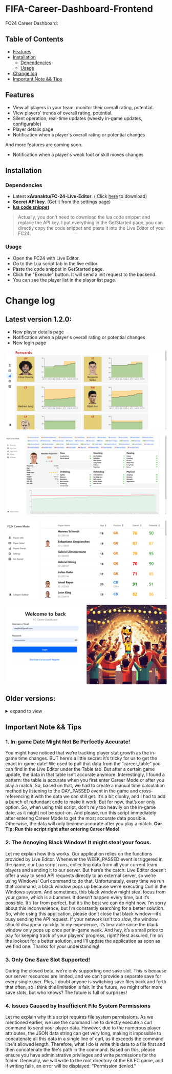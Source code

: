 # FIFA-Career-Dashboard-Frontend

FC24 Career Dashboard:

## Table of Contents

- [Features](#features)
- [Installation](#installation)
    - [Dependencies](#dependencies)
    - [Usage](#usage)
- [Change log](#change-log)
- [Important Note && Tips](#important-note--tips)

## Features

- View all players in your team, monitor their overall rating, potential.
- View players' trends of overall rating, potential.
- Silent operation, real-time updates (weekly in-game updates, configurable)
- Player details page
- Notification when a player's overall rating or potential changes

And more features are coming soon.

- Notification when a player's weak foot or skill moves changes

## Installation

### Dependencies

- Latest **xAranaktu/FC-24-Live-Editor**. (
  Click [here](https://www.patreon.com/collection/96422?view=expanded) to
  download)
- **Secret API key**. (Get it from the settings page)
- [**lua code snippet**](./lua-scripts/client-script.lua)

> Actually, you don't need to download the lua code snippet and replace the API
> key.
> I put everything in the GetStarted page, you can directly copy the code
> snippet and paste it into the Live Editor of your FC24.

### Usage

- Open the FC24 with Live Editor.
- Go to the Lua script tab in the live editor.
- Paste the code snippet in GetStarted page.
- Click the "Execute" button. It will send a init request to the backend.
- You can see the player list in the player list page.

# Change log

## Latest version 1.2.0:

- New player details page
- Notification when a player's overall rating or potential changes
- New login page

![img_6.png](doc-images/img_6.png)

![img_9.png](doc-images/img_9.png)

![img_8.png](doc-images/img_8.png)

![img_7.png](doc-images/img_7.png)

## Older versions:

<details>
    <summary>expand to view</summary>

### OLD Version 1.1.0:

- Add Login page
- Add settings page(Secret key Management, Logout)
- Add get started page(How to use)

![img_1.png](doc-images/img_1.png)

![img_2.png](doc-images/img_2.png)

![img_3.png](doc-images/img_3.png)

![img_4.png](doc-images/img_4.png)

![img_5.png](doc-images/img_5.png)

### OLD Version 1.0.1:

- Change the player trends chart style.

![img_1.png](doc-images/img_1.png)

![img_2.png](doc-images/img_2.png)

### OLD Version 1.0.0:

Player list:
![img.png](doc-images/img.png)

Player trends:
![img.png](doc-images/img2.png)

</details>

## Important Note && Tips

### 1. In-game Date Might Not Be Perfectly Accurate!

You might have noticed that we’re tracking player stat growth as the in-game
time changes.
BUT here’s a little secret: it’s tricky for us to get the exact in-game date!
We used to pull that data from the “career_table” you can find in the Live
Editor under the Table tab. But after a certain game update, the data in that
table isn’t accurate anymore. Interestingly, I found a pattern: the table is
accurate when you first enter Career Mode or after you play a match. So,
based on that, we had to create a manual time calculation method by listening
to the DAY_PASSED event in the game and cross-referencing it with the data we
can still get. It’s a bit clunky, and I had to add a bunch of redundant code
to make it work. But for now, that’s our only option. So, when using this
script, don’t rely too heavily on the in-game date, as it might not be
spot-on.
And please, run this script immediately after entering Career Mode to get the
most accurate data possible. Otherwise, the data will only become accurate
after you play a match.
**Our Tip: Run this script right after entering Career Mode!**

### 2. The Annoying Black Window! It might steal your focus.

Let me explain how this works. Our application relies on the functions
provided by Live Editor. Whenever the WEEK_PASSED event is triggered in the
game, our Lua script runs, collecting data from all your current team players
and sending it to our server. But here’s the catch: Live Editor doesn’t offer
a way to send API requests directly to an external server, so we’re using
Windows’ Curl command to do that. Unfortunately, every time we run that
command, a black window pops up because we’re executing Curl in the Windows
system. And sometimes, this black window might steal focus from your game,
which is a bummer. It doesn’t happen every time, but it’s possible. It’s far
from perfect, but it’s the best we can do right now. I’m sorry about this
inconvenience, but I’m constantly searching for a better solution. So, while
using this application, please don’t close that black window—it’s busy
sending the API request. If your network isn’t too slow, the window should
disappear quickly. In my experience, it’s bearable since the black window
only pops up once per in-game week. And hey, it’s a small price to pay for
keeping track of your players’ progress, right? Rest assured, I’m on the
lookout for a better solution, and I’ll update the application as soon as we
find one. Thanks for your understanding!

### 3. Only One Save Slot Supported!

During the closed beta, we’re only supporting one save slot. This is because
our server resources are limited, and we can’t provide a separate save for
every single user. Plus, I doubt anyone is switching save files back and
forth that often, so I think this limitation is fair. In the future, we might
offer more save slots, but who knows? The future is full of surprises!

### 4. Issues Caused by Insufficient File System Permissions

Let me explain why this script requires file system permissions. As we
mentioned earlier, we use the command line to directly execute a curl command
to send your player data. However, due to the numerous player attributes, the
JSON data string can get very long, making it impossible to concatenate all
this data in a single line of curl, as it exceeds the command line's allowed
length. Therefore, what I do is write this data to a file first and then
concatenate the file's path in the command. Based on this, please ensure you
have administrative privileges and write permissions for the folder.
Generally, we will write to the root directory of the EA FC game, and if
writing fails, an error will be displayed: "Permission denied."
